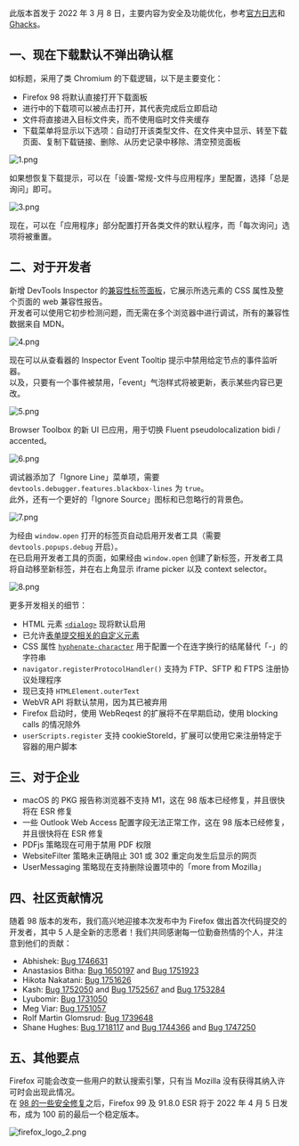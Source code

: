 此版本首发于 2022 年 3 月 8 日，主要内容为安全及功能优化，参考[官方日志](https://www.mozilla.org/en-US/firefox/98.0/releasenotes/)和 [Ghacks](https://www.ghacks.net/2022/03/08/mozilla-firefox-98-0-here-is-what-is-new/)。

## 一、现在下载默认不弹出确认框

如标题，采用了类 Chromium 的下载逻辑，以下是主要变化：

+ Firefox 98 将默认直接打开下载面板
+ 进行中的下载项可以被点击打开，其代表完成后立即启动
+ 文件将直接进入目标文件夹，而不使用临时文件夹缓存
+ 下载菜单将显示以下选项：自动打开该类型文件、在文件夹中显示、转至下载页面、复制下载链接、删除、从历史记录中移除、清空预览面板

![1.png](https://s2.loli.net/2022/03/09/CM9VtYBxjrFQTKg.png)

如果想恢复下载提示，可以在「设置-常规-文件与应用程序」里配置，选择「总是询问」即可。

![3.png](https://s2.loli.net/2022/03/11/iAjveSqsf3Yr9LJ.png)

现在，可以在「应用程序」部分配置打开各类文件的默认程序，而「每次询问」选项将被重置。

## 二、对于开发者

新增 DevTools Inspector 的[兼容性标签面板](https://firefox-source-docs.mozilla.org/devtools-user/page_inspector/ui_tour/index.html#compatibility-view)，它展示所选元素的 CSS 属性及整个页面的 web 兼容性报告。  
开发者可以使用它初步检测问题，而无需在多个浏览器中进行调试，所有的兼容性数据来自 MDN。

![4.png](https://s2.loli.net/2022/03/11/SI8JK6W2VCEyjde.png)

现在可以从查看器的 Inspector Event Tooltip 提示中禁用给定节点的事件监听器。  
以及，只要有一个事件被禁用，「event」气泡样式将被更新，表示某些内容已更改。

![5.png](https://s2.loli.net/2022/03/11/psIWZM5HOSyQ3Uu.png)

Browser Toolbox 的新 UI 已应用，用于切换 Fluent pseudolocalization bidi / accented。

![6.png](https://s2.loli.net/2022/03/11/dlej1kZgDmzMc3u.png)

调试器添加了「Ignore Line」菜单项，需要 `devtools.debugger.features.blackbox-lines` 为 `true`。  
此外，还有一个更好的「Ignore Source」图标和已忽略行的背景色。

![7.png](https://s2.loli.net/2022/03/11/JD9dEQIwtqCzl3h.png)

为经由 `window.open` 打开的标签页自动启用开发者工具（需要 `devtools.popups.debug` 开启）。  
在已启用开发者工具的页面，如果经由 `window.open` 创建了新标签，开发者工具将自动移至新标签，并在右上角显示 iframe picker 以及 context selector。

![8.png](https://s2.loli.net/2022/03/11/5Yv1ACbNhQ92cmn.png)

更多开发相关的细节：

+ HTML 元素 [`<dialog>`](https://developer.mozilla.org/en-US/docs/Web/HTML/Element/dialog) 现将默认启用
+ 已允许[表单提交相关的自定义元素](https://html.spec.whatwg.org/#custom-elements)
+ CSS 属性 [`hyphenate-character`](https://developer.mozilla.org/en-US/docs/Web/CSS/hyphenate-character) 用于配置一个在连字换行的结尾替代「-」的字符串
+ `navigator.registerProtocolHandler()` 支持为 FTP、SFTP 和 FTPS 注册协议处理程序
+ 现已支持 `HTMLElement.outerText`
+ WebVR API 将默认禁用，因为其已被弃用
+ Firefox 启动时，使用 WebReqest 的扩展将不在早期启动，使用 blocking calls 的情况除外
+ `userScripts.register` 支持 cookieStoreId，扩展可以使用它来注册特定于容器的用户脚本

## 三、对于企业

+ macOS 的 PKG 报告称浏览器不支持 M1，这在 98 版本已经修复，并且很快将在 ESR 修复
+ 一些 Outlook Web Access 配置字段无法正常工作，这在 98 版本已经修复，并且很快将在 ESR 修复
+ PDFjs 策略现在可用于禁用 PDF 权限
+ WebsiteFilter 策略未正确阻止 301 或 302 重定向发生后显示的网页
+ UserMessaging 策略现在支持删除设置项中的「more from Mozilla」

## 四、社区贡献情况

随着 98 版本的发布，我们高兴地迎接本次发布中为 Firefox 做出首次代码提交的开发者，其中 5 人是全新的志愿者！我们共同感谢每一位勤奋热情的个人，并注意到他们的贡献：

- Abhishek: [Bug 1746631](https://bugzilla.mozilla.org/show_bug.cgi?id=1746631)
- Anastasios Bitha: [Bug 1650197](https://bugzilla.mozilla.org/show_bug.cgi?id=1650197) and [Bug 1751923](https://bugzilla.mozilla.org/show_bug.cgi?id=1751923)
- Hikota Nakatani: [Bug 1751626](https://bugzilla.mozilla.org/show_bug.cgi?id=1751626)
- Kash: [Bug 1752050](https://bugzilla.mozilla.org/show_bug.cgi?id=1752050) and [Bug 1752567](https://bugzilla.mozilla.org/show_bug.cgi?id=1752567) and [Bug 1753284](https://bugzilla.mozilla.org/show_bug.cgi?id=1753284)
- Lyubomir: [Bug 1731050](https://bugzilla.mozilla.org/show_bug.cgi?id=1731050)
- Meg Viar: [Bug 1751057](https://bugzilla.mozilla.org/show_bug.cgi?id=1751057)
- Rolf Martin Glomsrud: [Bug 1739648](https://bugzilla.mozilla.org/show_bug.cgi?id=1739648)
- Shane Hughes: [Bug 1718117](https://bugzilla.mozilla.org/show_bug.cgi?id=1718117) and [Bug 1744366](https://bugzilla.mozilla.org/show_bug.cgi?id=1744366) and [Bug 1747250](https://bugzilla.mozilla.org/show_bug.cgi?id=1747250)

## 五、其他要点

Firefox 可能会改变一些用户的默认搜索引擎，只有当 Mozilla 没有获得其纳入许可时会出现此情况。  
在 [98 的一些安全修复](https://www.mozilla.org/en-US/security/advisories/mfsa2022-10/)之后，Firefox 99 及 91.8.0 ESR 将于 2022 年 4 月 5 日发布，成为 100 前的最后一个稳定版本。

![firefox_logo_2.png](https://s2.loli.net/2022/02/19/b3NyBMRSkl19c7H.png)